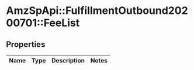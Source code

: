 # AmzSpApi::FulfillmentOutbound20200701::FeeList

## Properties
Name | Type | Description | Notes
------------ | ------------- | ------------- | -------------

